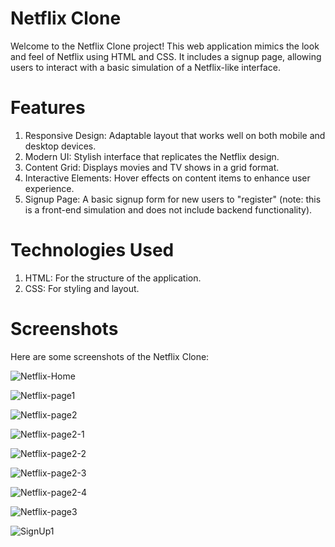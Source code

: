 # Netflix Clone
Welcome to the Netflix Clone project! This web application mimics the look and feel of Netflix using HTML and CSS. It includes a signup page, allowing users to interact with a basic simulation of a Netflix-like interface.

# Features
 1. Responsive Design: Adaptable layout that works well on both mobile and desktop devices.
 2. Modern UI: Stylish interface that replicates the Netflix design.
 3. Content Grid: Displays movies and TV shows in a grid format.
 4. Interactive Elements: Hover effects on content items to enhance user experience.
 5. Signup Page: A basic signup form for new users to "register" (note: this is a front-end simulation and does not include backend functionality).
    
# Technologies Used
 1. HTML: For the structure of the application.
 2. CSS: For styling and layout.

# Screenshots
Here are some screenshots of the Netflix Clone:

![Netflix-Home](https://github.com/user-attachments/assets/b4dd6061-d1b8-467c-8d78-d76555600003)

![Netflix-page1](https://github.com/user-attachments/assets/5a65f3a1-4242-461e-97a4-6312f8a0717b)

![Netflix-page2](https://github.com/user-attachments/assets/ae98e315-33cc-4d7f-9844-5e7d7f041827)

![Netflix-page2-1](https://github.com/user-attachments/assets/5c63a859-325d-4e94-8256-95a1db635555)

![Netflix-page2-2](https://github.com/user-attachments/assets/e1ca600c-e67b-4e81-8c95-e32290076ca1)

![Netflix-page2-3](https://github.com/user-attachments/assets/fe5d5698-6e96-4481-8b72-e0b26f27d795)

![Netflix-page2-4](https://github.com/user-attachments/assets/144f22bc-2dca-4d07-a902-5785d25a2ade)

![Netflix-page3](https://github.com/user-attachments/assets/3a52faf2-18f6-4272-a3c0-a455aca04480)

![SignUp1](https://github.com/user-attachments/assets/96debf36-5db5-4520-9643-994d1180b38d)





